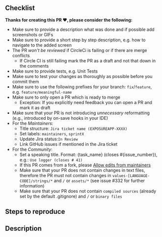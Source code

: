 <!--
Thank you for supporting us with your Pull Request! 🙌 ❤️
Before submitting, please take the time to check the points below and provide some descriptive information.

Also remove the checklist after fulfilling all the relevant points.
-->

## Checklist

__Thanks for creating this PR ❤️, please consider the following:__

* Make sure to provide a description what was done and if possible add screenshots or GIFs
* Make sure to provide a short step by step description, e.g. how to navigate to the added screen
* The PR _won't be reviewed_ if CircleCi is failing or if there are merge conflicts
    * If Circle CI is still failing mark the PR as a draft and not that down in the comments
* Make sure to provide tests, e.g. Unit Tests
* Make sure to test your changes as thoroughly as possible before you commit them
* Make sure to use the following prefixes for your branch: `fix`/`feature`, e.g. `feature/meaningful-name`
* Make sure to only open a PR which is ready to merge
    * Exception: If you explicitly need feedback you can open a PR and mark it as draft
* Make sure that your PR is not introducing _unnecessary_ reformatting (e.g., introduced by on-save hooks in your IDE)
* For the _Maintainers_:
    * Title structure: `Jira ticket name (EXPOSUREAPP-XXXX)`
    * Set labels: `maintainers`, `sprintX`
    * Update Jira status:`In Review`
    * Link GitHub issues if mentioned in the Jira ticket
* For the _Community_:
    * Set a speaking title. Format: {task_name} (closes #{issue_number}), e.g.: `Use logger (closes # 41)`
    * If this PR comes from a fork, please [Allow edits from maintainers](https://help.github.com/en/github/collaborating-with-issues-and-pull-requests/allowing-changes-to-a-pull-request-branch-created-from-a-fork)
    * Make sure that your PR does not contain changes in text files, therefore the PR must not contain changes in `values-[LANGUAGE-CODE]/strings/*` and `/` or `assets/*` (see issue #332 for further information)
    * Make sure that your PR does not contain `compiled sources` (already set by the default .gitignore) and `/` or `binary files`

## Steps to reproduce
<!--
1. First step
2. Second step
 -->

## Description

<!-- Please be brief in describing which issue is solved by your PR or which enhancement it brings -->
